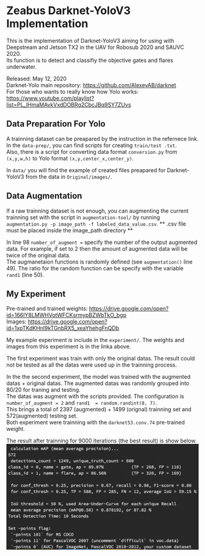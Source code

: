 # Zeabus Darknet-YoloV3 Implementation

This is the implementation of Darknet-YoloV3 aiming for using with Deepstream and Jetson TX2 in the UAV for Robosub 2020 and SAUVC 2020.  
Its function is to detect and classifiy the objective gates and flares underwater.

Released: May 12, 2020  
Darknet-Yolo main repository: https://github.com/AlexeyAB/darknet  
For those who wants to really know how Yolo works: https://www.youtube.com/playlist?list=PL_IHmaMAvkVxdDOBRg2CbcJBq9SY7ZUvs  

## Data Preparation For Yolo
A trainning dataset can be preapared by the instruction in the refernece link. In the `data-prep/`, you can find scripts for creating `train/test .txt`.  
Also, there is a script for converting data format `conversion.py` from `(x,y,w,h)` to Yolo format `(x,y,center_x,center_y)`.

In `data/` you will find the example of created files preapared for Darknet-YoloV3 from the data in `Original/images/`.

## Data Augmentation
If a raw trainning dataset is not enough, you can augmenting the current trainning set with the script in `augmentation-tool/` by running `augmentation.py -p image_path -f labeled_data_value.csv`. ** .csv file must be placed inside the image_path directory **

In line 98 `number_of_augment =` specify the number of the output augmented data. For example, if set to 2 then the amount of augmented data will be twice of the original data.  
The augmanetaion functions is randomly defined (see `augmentation()` line 49). The ratio for the random function can be specify with the variable `rand1` (line 50).

## My Experiment
Pre-trained and trained weights: https://drive.google.com/open?id=166IY8LMWHVotWFCKsrmypBZWbTkO_bgp  
Images: https://drive.google.com/open?id=1xpTKdKHnl9kTGnbRX5_xeaYhehgFnQDb  

My example experiment is include in the `experiment/`. The weights and images from this experiment is in the linka above. 

The first experiment was train with only the original datas. The result could not be tested as all the datas were used up in the trainning process. 

In the the second experiment, the model was trained with the augmented datas + original datas. The augmented datas was randomly grouped into 80/20 for traning and testing.  
The datas was augment with the scripts provided. The configuration is `number_of_augment = 2` and `rand1  = random.randint(0, 7)`.  
This brings a total of 2397 (augmented) + 1499 (orignal) trainning set and 572(augmented) testing set.  
Both experiment were trainning with the `darknet53.conv.74` pre-trained weight.

The result after trainning for 9000 iterations (the best result) is show below.
![](images/result.png)